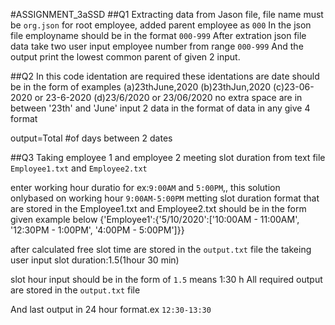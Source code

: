 #ASSIGNMENT_3aSSD
##Q1
Extracting data from Jason file, file name must be `org.json`
for root employee, added parent employee as `000`
In the json file employname should be in the format `000-999`
After extration json file data take two user input employee number from range `000-999`
And the output print the lowest common parent of given 2 input.


##Q2
In this code identation are required
these identations are
date should be in the form of
examples 
(a)23thJune,2020
(b)23thJun,2020
(c)23-06-2020 or 23-6-2020
(d)23/6/2020 or 23/06/2020
no extra space are in between '23th' and 'June'
input 2 data in the format of data in any give 4 format

output=Total #of days between 2 dates


##Q3
Taking employee 1 and employee 2 meeting slot duration from text file `Employee1.txt` and `Employee2.txt`


enter working hour duratio for ex:`9:00AM` and `5:00PM`,, this solution onlybased on working hour `9:00AM-5:00PM`
metting slot duration format that are stored in the Employee1.txt and Employee2.txt should be in the form given example below
{'Employee1':{'5/10/2020':['10:00AM - 11:00AM', '12:30PM - 1:00PM', '4:00PM - 5:00PM']}}

after calculated free slot time are stored in the `output.txt` file
the takeing user input slot duration:1.5(1hour 30 min)

slot hour  input should be in the form of `1.5` means 1:30 h
All required output are stored in the `output.txt` file

And last output in 24 hour format.ex `12:30-13:30`
 

